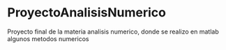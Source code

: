 # ProyectoAnalisisNumerico
Proyecto final de la materia analisis numerico, donde se realizo en matlab algunos metodos numericos
